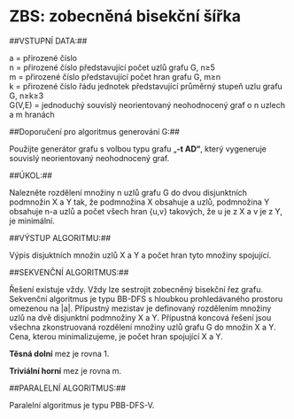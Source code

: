 # ZBS: zobecněná bisekční šířka

##VSTUPNÍ DATA:##

a = přirozené číslo  
n = přirozené číslo představující počet uzlů grafu G, n≥5  
m = přirozené číslo představující počet hran grafu G, m≥n  
k = přirozené číslo řádu jednotek představující průměrný stupeň uzlu grafu G, n≥k≥3  
G(V,E) = jednoduchý souvislý neorientovaný neohodnocený graf o n uzlech a m hranách  

##Doporučení pro algoritmus generování G:##

Použijte generátor grafu s volbou typu grafu „**-t AD“**, který vygeneruje souvislý neorientovaný neohodnocený graf.

##ÚKOL:##

Nalezněte rozdělení množiny n uzlů grafu G do dvou disjunktních podmnožin X a Y tak, že podmnožina X obsahuje a uzlů, podmnožina Y obsahuje n-a uzlů a počet všech hran {u,v} takových, že u je z X a v je z Y, je minimální.

##VÝSTUP ALGORITMU:##

Výpis disjuktních množin uzlů X a Y a počet hran tyto množiny spojující.

##SEKVENČNÍ ALGORITMUS:##

Řešení existuje vždy. Vždy lze sestrojit zobecněný bisekční řez grafu. Sekvenční algoritmus je typu BB-DFS s hloubkou prohledávaného prostoru omezenou na |a|. Přípustný mezistav je definovaný rozdělením množiny uzlů na dvě disjunktní podmnožiny X a Y. Přípustná koncová řešení jsou všechna zkonstruovaná rozdělení množiny uzlů grafu G do množin X a Y. Cena, kterou minimalizujeme, je počet hran spojující X a Y.

**Těsná dolní** mez je rovna 1.

**Triviální horní** mez je rovna m.

##PARALELNÍ ALGORITMUS:##

Paralelní algoritmus je typu PBB-DFS-V.
